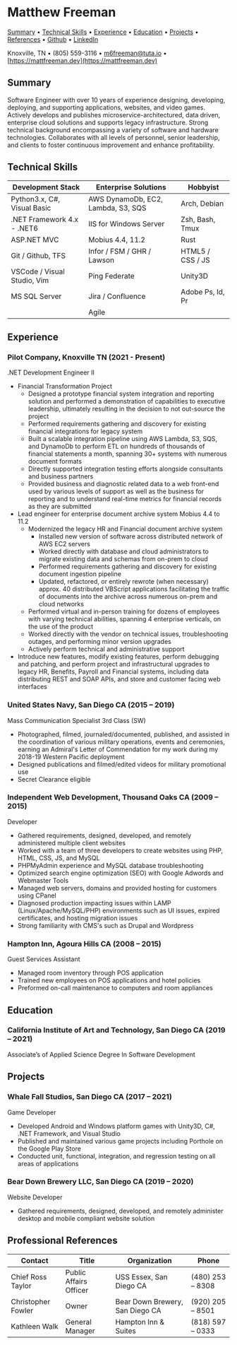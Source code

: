 
# Matthew Freeman

[Summary](#summary) • [Technical Skills](#skills) • [Experience](#experience) • [Education](#education) • [Projects](#projects) • [References](#references) • [Github](https://github.com/m6freeman) • [LinkedIn](https://linkedin.com/in/m6freeman)

Knoxville, TN • (805) 559-3116 • m6freeman@tuta.io • [https://mattfreeman.dev](https://mattfreeman.dev)


## Summary
<a name="summary"> <a>

Software Engineer with over 10 years of experience designing, developing, deploying, and supporting applications, websites, and video games.
Actively develops and publishes microservice-architectured, data driven, enterprise cloud solutions and supports legacy infrastructure.
Strong technical background encompassing a variety of software and hardware technologies.
Collaborates with all levels of personnel, senior leadership, and clients to foster continuous improvement and enhance profitability.

## Technical Skills
<a name="skills"> <a>

|Development Stack  |Enterprise Solutions   |Hobbyist   |
|-|-|-|     
|Python3.x, C#, Visual Basic    |AWS DynamoDb, EC2, Lambda, S3, SQS |Arch, Debian       |
|.NET Framework 4.x - .NET6     |IIS for Windows Server             |Zsh, Bash, Tmux    |
|ASP.NET MVC                    |Mobius 4.4, 11.2                   |Rust               |
|Git / Github, TFS              |Infor / FSM / GHR / Lawson         |HTML5 / CSS / JS   |
|VSCode / Visual Studio, Vim    |Ping Federate                      |Unity3D            |  
|MS SQL Server                  |Jira / Confluence                  |Adobe Ps, Id, Pr   |
|                               |Agile                              |                   |


## Experience
<a name="experience"> <a>

### Pilot Company, Knoxville TN (2021 - Present)

.NET Development Engineer II

- Financial Transformation Project
    - Designed a prototype financial system integration and reporting solution and performed a demonstration of capabilities to executive leadership, ultimately resulting in the decision to not out-source the project
    - Performed requirements gathering and discovery for existing financial integrations for legacy system
    - Built a scalable integration pipeline using AWS Lambda, S3, SQS, and DynamoDb to perform ETL on hundreds of thousands of financial statements a month, spanning 30+ systems with numerous document formats
    - Directly supported integration testing efforts alongside consultants and business partners
    - Provided business and diagnostic related data to a web front-end used by various levels of support as well as the business for reporting and to understand real-time metrics for financial records as they are submitted
- Lead engineer for enterprise document archive system Mobius 4.4 to 11.2
    - Modernized the legacy HR and Financial document archive system
        - Installed new version of software across distributed network of AWS EC2 servers
        - Worked directly with database and cloud administrators to migrate existing data and schemas from on-prem to cloud
        - Performed requirements gathering and discovery for existing document ingestion pipeline
        - Updated, refactored, or entirely rewrote (when necessary) approx. 40 distributed VBScript applications facilitating the traffic of documents into the archive across numerous on-prem and cloud networks
    - Performed virtual and in-person training for dozens of employees with varying technical abilities, spanning 4 enterprise verticals, on the use of the product
    - Worked directly with the vendor on technical issues, troubleshooting outages, and performing minor version upgrades
    - Actively perform technical and administrative support
- Introduce new features, modify existing features, perform debugging and patching, and perform project and infrastructural upgrades to legacy HR, Benefits, Payroll and Financial systems, including data distributing REST and SOAP APIs, and store and customer facing web interfaces

### United States Navy, San Diego CA (2015 – 2019)

Mass Communication Specialist 3rd Class (SW)

- Photographed, filmed, journaled/documented, published, and assisted in the coordination of various military operations, events and ceremonies, earning an Admiral's Letter of Commendation for my work during my 2018-19 Western Pacific deployment
- Designed publications and filmed/edited videos for military promotional use
- Secret Clearance eligible

### Independent Web Development, Thousand Oaks CA (2009 – 2015)

Developer

- Gathered requirements, designed, developed, and remotely administered multiple client websites
- Worked with a team of three developers to create websites using PHP, HTML, CSS, JS, and MySQL
- PHPMyAdmin experience and MySQL database troubleshooting
- Optimized search engine optimization (SEO) with Google Adwords and Webmaster Tools
- Managed web servers, domains and provided hosting for customers using CPanel
- Diagnosed production impacting issues within LAMP (Linux/Apache/MySQL/PHP) environments such as UI issues, expired certificates, and hosting migration issues
- Strong familiarity with CMS's such as Drupal and Wordpress

### Hampton Inn, Agoura Hills CA (2008 – 2015)

Guest Services Assistant

- Managed room inventory through POS application
- Trained new employees on POS applications and hotel policies
- Preformed on-call maintenance to computers and room appliances


## Education 
<a name="education"> <a>

### California Institute of Art and Technology, San Diego CA (2019 – 2021)

Associate’s of Applied Science Degree In Software Development


## Projects 
<a name="projects"> <a>

### Whale Fall Studios, San Diego CA (2017 – 2021)

Game Developer

- Developed Android and Windows platform games with Unity3D, C#, .NET Framework, and Visual Studio
- Published and maintained various game projects including Porthole on the Google Play Store
- Conducted unit, functional, integration, and regression testing on all areas of applications

### Bear Down Brewery LLC, San Diego CA (2019 – 2020)

Website Developer

- Gathered requirements, designed, developed, and remotely administer desktop and mobile compliant website solution


## Professional References
<a name="references"> <a>

|Contact    |Title  |Organization   |Phone  |
|-|-|-|-|
|Chief Ross Taylor  |Public Affairs Officer |USS Essex, San Diego CA           |\(480\) 253 – 8308 |
|Christopher Fowler |Owner                  |Bear Down Brewery, San Diego CA   |\(920\) 205 – 8501 |
|Kathleen Walk      |General Manager        |Hampton Inn & Suites              |\(818\) 597 – 0333 |


